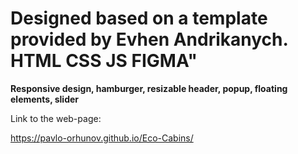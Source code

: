# Designed based on a template provided by Evhen Andrikanych. HTML CSS JS FIGMA"<br>

**Responsive design, hamburger, resizable header, popup, floating elements, slider**

Link to the web-page:

https://pavlo-orhunov.github.io/Eco-Cabins/
